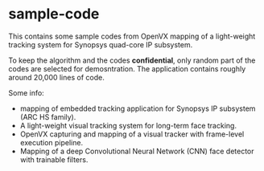 # sample-code
This contains some sample codes from OpenVX mapping of a light-weight tracking system for Synopsys quad-core IP subsystem.

To keep the algorithm and the codes **confidential**, only random part of the codes are selected for demosntration.
The application contains roughly around 20,000 lines of code.

Some info:
- mapping of embedded tracking application for Synopsys IP subsystem (ARC HS family).
- A light-weight visual tracking system for long-term face tracking.
- OpenVX capturing and mapping of a visual tracker with frame-level execution pipeline.
- Mapping of a deep Convolutional Neural Network (CNN) face detector with trainable filters.
